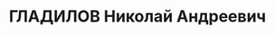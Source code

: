 ---
title: ГЛАДИЛОВ Николай Андреевич
description: "Род. в 1897, член ВКП(б) с 1923. Майор, командир 23-го механизированного\
  \ полка 8-й отдельной механизированной бригады Киевского ВО \n  Арестован 14.09.1937.\
  \ Приговор: ВК ВС СССР, 25.12.1937 – ВМН. Расстрелян 1937. \n  Реабилитирован 14.09.1967"
---